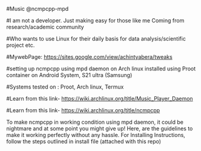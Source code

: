 #Music @ncmpcpp-mpd

#I am not a developer. Just making easy for those like me Coming from research/academic community 

#Who wants to use Linux for their daily basis for data analysis/scientific project etc.

#MywebPage: https://sites.google.com/view/achintyabera/tweaks

#setting up ncmpcpp using mpd daemon on Arch linux installed using Proot container on Android System, S21 ultra (Samsung)

#Systems tested on : Proot, Arch linux, Termux

#Learn from this link- https://wiki.archlinux.org/title/Music_Player_Daemon

#Learn from this link- https://wiki.archlinux.org/title/ncmpcpp

To make ncmpcpp in working condition using mpd daemon,  it could be nightmare and at some point you might give up! Here, are the guidelines to make it working perfectly without any hassle. For Installing Instructions, follow the steps outlined in install file (attached with this repo)

